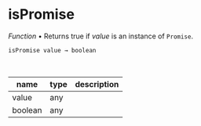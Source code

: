 # isPromise

_Function_ &bull; Returns true if _value_ is an instance of `Promise`.

<pre><code>isPromise value &rarr; boolean</code></pre>
<br>

| name | type | description |
|------|------|-------------|
|value|any||
|boolean|any||



